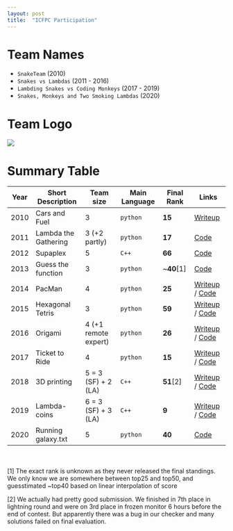 ```yaml
---
layout: post
title:  "ICFPC Participation"
---
```


# Team Names

- `SnakeTeam` (2010)
- `Snakes vs Lambdas` (2011 - 2016)
- `Lambding Snakes vs Coding Monkeys` (2017 - 2019)
- `Snakes, Monkeys and Two Smoking Lambdas` (2020)

# Team Logo

![](img/snakes-vs-lambdas.png)

# Summary Table

| Year | Short Description | Team size | Main Language | Final Rank | Links |
|------|------------------|-----------|----------|------|--------------------|
| 2010 | Cars and Fuel | 3 | `python` | **15** |  [Writeup](http://codeforces.com/blog/entry/480) |
| 2011 | Lambda the Gathering | 3 (+2 partly) | `python` | **17** | [Code](https://github.com/pankdm/icfpc-2011) |
| 2012 | Supaplex | 5 | `C++` | **66** | [Code](https://github.com/pankdm/icfpc-2012) |
| 2013 | Guess the function | 3 | `python` | ~**40**[1]  | [Code](https://github.com/pankdm/icfpc-2013) |
| 2014 | PacMan | 4 | `python` | **25** | [Writeup](/icfpc-2014.html) / [Code](https://github.com/pankdm/icfpc-2014) |
| 2015 | Hexagonal Tetris | 3 | `python` | **59** |  [Writeup](/icfpc-2015.html) / [Code](https://github.com/pankdm/icfpc-2015) |
| 2016 | Origami | 4 (+1 remote expert) | `python` | **26** |  [Writeup](/icfpc-2016.html) / [Code](https://github.com/pankdm/icfpc-2016) |
| 2017 | Ticket to Ride | 4 | `python` | **15** | [Writeup](/icfpc-2017.html) / [Code](https://github.com/pankdm/icfpc-2017) |
| 2018 | 3D printing | 5 = 3 (SF) + 2 (LA) | `C++` | **51**[2] | [Writeup](/icfpc-2018.html) / [Code](https://github.com/pankdm/icfpc-2018) |
| 2019 | Lambda-coins | 6 = 3 (SF) + 3 (LA) | `C++` | **9** | [Writeup](/icfpc-2019.html) / [Code](https://github.com/pankdm/icfpc-2019) |
| 2020 | Running galaxy.txt | 5 | `python` | **40** | [Code](https://github.com/pankdm/icfpc-2020) |

<br><br>
[1] The exact rank is unknown as they never released the final standings.
We only know we are somewhere between top25 and top50,
and guesstimated ~top40 based on linear interpolation of score

[2] We actually had pretty good submission. We finished in 7th place in lightning round and
were on 3rd place in frozen monitor 6 hours before the end of contest.
But apparently there was a bug in our checker and many solutions failed
on final evaluation.
